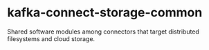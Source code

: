 # kafka-connect-storage-common
Shared software modules among connectors that target distributed filesystems and cloud storage.
